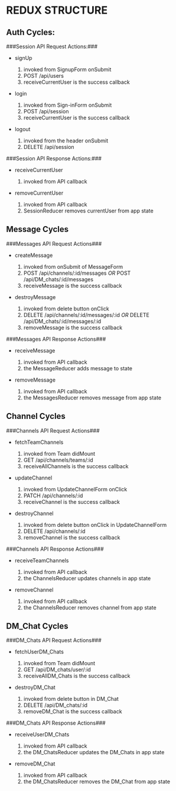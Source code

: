 # REDUX STRUCTURE #

## Auth Cycles: ##

###Session API Request Actions:###

* signUp
  1. invoked from SignupForm onSubmit
  2. POST /api/users
  3. receiveCurrentUser is the success callback

* login
  1. invoked from Sign-inForm onSubmit
  2. POST /api/session
  3. receiveCurrentUser is the success callback

* logout
  1. invoked from the header onSubmit
  2. DELETE /api/session

###Session API Response Actions:###

* receiveCurrentUser
  1. invoked from API callback

* removeCurrentUser
  1. invoked from API callback
  2. SessionReducer removes currentUser from app state

## Message Cycles ##

###Messages API Request Actions###

* createMessage
  1. invoked from onSubmit of MessageForm
  2. POST /api/channels/:id/messages
    _OR_
    POST /api/DM_chats/:id/messages
  3. receiveMessage is the success callback

* destroyMessage
  1. invoked from delete button onClick
  2. DELETE /api/channels/:id/messages/:id
    _OR_
    DELETE /api/DM_chats/:id/messages/:id
  3. removeMessage is the success callback

###Messages API Response Actions###

* receiveMessage
  1. invoked from API callback
  2. the MessageReducer adds message to state

* removeMessage
  1. invoked from API callback
  2. the MessagesReducer removes message from app state

## Channel Cycles ##

###Channels API Request Actions###

* fetchTeamChannels
  1. invoked from Team didMount
  2. GET /api/channels/teams/:id
  3. receiveAllChannels is the success callback

* updateChannel
  1. invoked from UpdateChannelForm onClick
  2. PATCH /api/channels/:id
  3. receiveChannel is the success callback

* destroyChannel
  1. invoked from delete button onClick in UpdateChannelForm
  2. DELETE /api/channels/:id
  3. removeChannel is the success callback

###Channels API Response Actions###

* receiveTeamChannels
  1. invoked from API callback
  2. the ChannelsReducer updates channels in app state

* removeChannel
  1. invoked from API callback
  2. the ChannelsReducer removes channel from app state


## DM_Chat Cycles ##

###DM_Chats API Request Actions###

* fetchUserDM_Chats
  1. invoked from Team didMount
  2. GET /api/DM_chats/user/:id
  3. receiveAllDM_Chats is the success callback

* destroyDM_Chat
  1. invoked from delete button in DM_Chat
  2. DELETE /api/DM_chats/:id
  3. removeDM_Chat is the success callback

###DM_Chats API Response Actions###

* receiveUserDM_Chats
  1. invoked from API callback
  2. the DM_ChatsReducer updates the DM_Chats in app state

* removeDM_Chat
  1. invoked from API callback
  2. the DM_ChatsReducer removes the DM_Chat from app state
